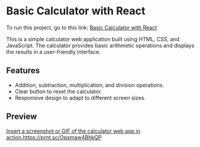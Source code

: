 # Basic Calculator with React
<p>
  To run this project, go to this link: 
  <a href="https://codepen.io/asmnajmussakibkhan/pen/KKrjLWO">Basic Calculator with React</a>
</p>

This is a simple calculator web application built using HTML, CSS, and JavaScript. The calculator provides basic arithmetic operations and displays the results in a user-friendly interface.

## Features

- Addition, subtraction, multiplication, and division operations.
- Clear button to reset the calculator.
- Responsive design to adapt to different screen sizes.

## Preview

[Insert a screenshot or GIF of the calculator web app in action.](https://prnt.sc/Opsmaw4BhkQP)https://prnt.sc/Opsmaw4BhkQP
